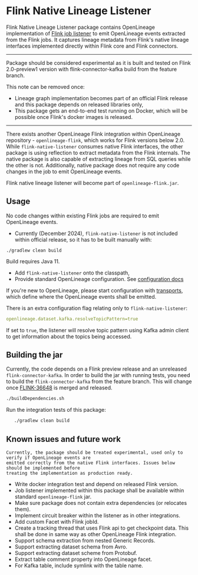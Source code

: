 # Flink Native Lineage Listener

Flink Native Lineage Listener package contains OpenLineage implementation of
[Flink job listener](https://nightlies.apache.org/flink/flink-docs-master/docs/deployment/advanced/job_status_listener/) to emit OpenLineage events extracted from the Flink jobs. 
It captures lineage metadata from Flink's native lineage interfaces implemented directly within Flink core and Flink connectors. 

***
Package should be considered experimental as it is built and tested on Flink 2.0-preview1 version with flink-connector-kafka
build from the feature branch. 

This note can be removed once:
 * Lineage graph implementation becomes part of an official Flink release and this package depends on released libraries only,
 * This package gets an end-to-end test running on Docker, which will be possible once Flink's docker images is released. 
***

There exists another OpenLineage Flink integration within OpenLineage repository - `openlineage-flink`, which works
for Flink versions below 2.0. While `flink-native-listener` consumes native Flink interfaces, 
the other package is using reflection to extract metadata from the Flink internals. 
The native package is also capable of extracting lineage from SQL queries while 
the other is not. Additionally, native package does not require any code changes in the job to emit OpenLineage
events. 

Flink native lineage listener will become part of `openlineage-flink.jar`.

## Usage

No code changes within existing Flink jobs are required to emit OpenLineage events.

 * Currently (December 2024), `flink-native-listener` is not included within official release, so it has to be built manually with:
```shell
./gradlew clean build
```
   Build requires Java 11.
 * Add `flink-native-listener` onto the classpath,
 * Provide standard OpenLineage configuration. See [configuration docs](https://openlineage.io/docs/client/java/configuration)

If you're new to OpenLineage, please start configuration with [transports](https://openlineage.io/docs/client/java/configuration#transports),
which define where the OpenLineage events shall be emitted.

There is an extra configuration flag relating only to `flink-native-listener`:
```yaml
openlineage.dataset.kafka.resolveTopicPattern=true
```
If set to `true`, the listener will resolve topic pattern using Kafka admin client to get information
about the topics being accessed.

## Building the jar 

Currently, the code depends on a Flink preview release and an unreleased `flink-connector-kafka`.
In order to build the jar with running tests, you need to build the `flink-connector-kafka` from the feature branch.
This will change once [FLINK-36648](https://github.com/apache/flink-connector-kafka/pull/140) is merged and released.

```bash
./buildDependencies.sh
```

Run the integration tests of this package:

```bash
   ./gradlew clean build
```

## Known issues and future work

    Currently, the package should be treated experimental, used only to verify if OpenLineage events are 
    emitted correctly from the native Flink interfaces. Issues below should be implemented before
    treating the implementation as production ready.

 * Write docker integration test and depend on released Flink version.
 * Job listener implemented within this package shall be available within standard `openlineage-flink` jar.
 * Make sure package does not contain extra dependencies (or relocates them).
 * Implement circuit breaker within the listener as in other integrations.
 * Add custom Facet with Flink jobId.
 * Create a tracking thread that uses Flink api to get checkpoint data. This shall be done in same way as other OpenLineage Flink integration.
 * Support schema extraction from nested Generic Records.
 * Support extracting dataset schema from Avro.
 * Support extracting dataset scheme from Protobuf.
 * Extract table comment property into OpenLineage facet. 
 * For Kafka table, include symlink with the table name. 

